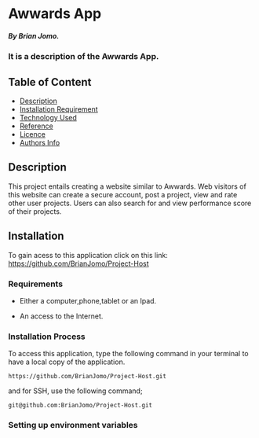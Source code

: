 # Awwards App

##### By Brian Jomo.

### It is a description of the Awwards App.

## Table of Content

+ [Description](#description)
+ [Installation Requirement](#Installation)
+ [Technology Used](#technology-used)
+ [Reference](#reference)
+ [Licence](#licence)
+ [Authors Info](#author-Info)

## Description

<p>This project entails creating a website similar to Awwards. Web visitors of this website can create a secure account, post a project, view and rate other user projects. Users can also search for and view performance score of their projects.</p>

## Installation

To gain acess to this application click on this link: https://github.com/BrianJomo/Project-Host

### Requirements

* Either a computer,phone,tablet or an Ipad.

* An access to the Internet.

### Installation Process

To access this application, type the following command in your terminal to have a local copy of the application.
```
https://github.com/BrianJomo/Project-Host.git
```
and for SSH, use the following command;
```
git@github.com:BrianJomo/Project-Host.git
```

### Setting up environment variables
